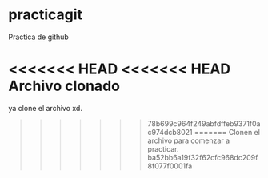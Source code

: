# practicagit
Practica de github

<<<<<<< HEAD
<<<<<<< HEAD
Archivo clonado 
=======




ya clone el archivo xd.
>>>>>>> 78b699c964f249abfdffeb9371f0ac974dcb8021
=======
Clonen el archivo para comenzar a practicar.
>>>>>>> ba52bb6a19f32f62cfc968dc209f8f077f0001fa
